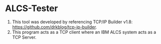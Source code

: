 # ALCS-Tester
1. This tool was developed by referencing TCP/IP Builder v1.8: https://github.com/drkblog/tcp-ip-builder. 
2. This program acts as a TCP client where an IBM ALCS system acts as a TCP Server.
